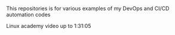 This repositories is for various examples of my DevOps and CI/CD automation codes

Linux academy video up to 1:31:05

